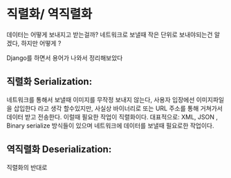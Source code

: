 # 직렬화/ 역직렬화

데이터는 어떻게 보내지고 받는걸까? 네트워크로 보낼때  작은 단위로 보내야되는건 알겠다,  하지만 어떻게 ?&#x20;

Django를 하면서 용어가 나와서 정리해보았다&#x20;

## &#x20;직렬화 Serialization: &#x20;

네트워크를 통해서 보낼때 이미지를 무작정 보내지 않는다, 사용자 입장에선  이미지파일을 삽입한다 라고 생각 할수있지만,  사실상 바이너리로 또는 URL 주소를 통해 거쳐가서 데이터 받고 전송한다.  이럴때 필요한 작업이 직렬화이다.  대표적으로:  XML, JSON , Binary serialize 방식들이 있으며 네트워크에 데이터를 보낼때 필요로한 작업이다.&#x20;

## 역직렬화 Deserialization:&#x20;

직렬화의 반대로&#x20;








